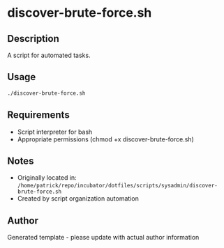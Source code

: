 # discover-brute-force.sh

## Description
A script for automated tasks.

## Usage
```bash
./discover-brute-force.sh
```

## Requirements
- Script interpreter for bash
- Appropriate permissions (chmod +x discover-brute-force.sh)

## Notes
- Originally located in: `/home/patrick/repo/incubator/dotfiles/scripts/sysadmin/discover-brute-force.sh`
- Created by script organization automation

## Author
Generated template - please update with actual author information
